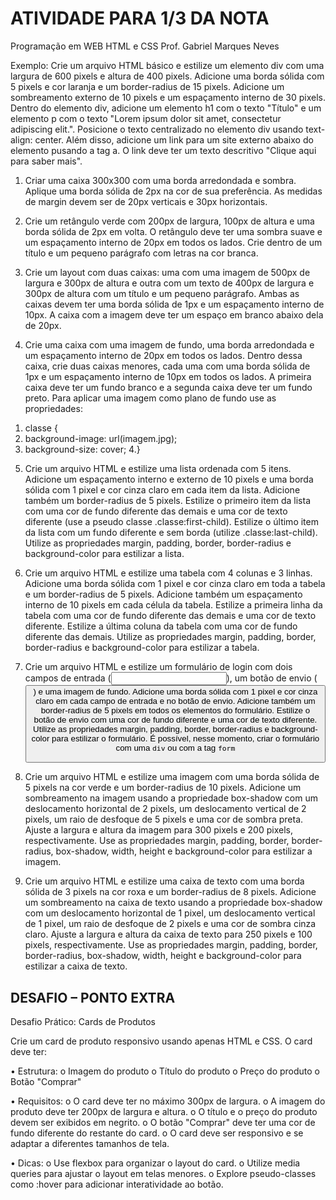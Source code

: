 # ATIVIDADE PARA 1/3 DA NOTA
Programação em WEB
HTML e CSS
Prof. Gabriel Marques Neves

Exemplo: Crie um arquivo HTML básico e estilize um elemento div com uma
largura de 600 pixels e altura de 400 pixels. Adicione uma borda sólida com
5 pixels e cor laranja e um border-radius de 15 pixels. Adicione um
sombreamento externo de 10 pixels e um espaçamento interno de 30 pixels.
Dentro do elemento div, adicione um elemento h1 com o texto "Título" e
um elemento p com o texto "Lorem ipsum dolor sit amet, consectetur
adipiscing elit.". Posicione o texto centralizado no elemento div usando
text-align: center. Além disso, adicione um link para um site externo abaixo
do elemento pusando a tag a. O link deve ter um texto descritivo "Clique
aqui para saber mais".

1) Criar uma caixa 300x300 com uma borda arredondada e sombra. Aplique
uma borda sólida de 2px na cor de sua preferência. As medidas de margin
devem ser de 20px verticais e 30px horizontais.

2) Crie um retângulo verde com 200px de largura, 100px de altura e uma borda
sólida de 2px em volta. O retângulo deve ter uma sombra suave e um
espaçamento interno de 20px em todos os lados. Crie dentro de um título e
um pequeno parágrafo com letras na cor branca.

3) Crie um layout com duas caixas: uma com uma imagem de 500px de largura
e 300px de altura e outra com um texto de 400px de largura e 300px de altura
com um título e um pequeno parágrafo. Ambas as caixas devem ter uma
borda sólida de 1px e um espaçamento interno de 10px. A caixa com a
imagem deve ter um espaço em branco abaixo dela de 20px.

4) Crie uma caixa com uma imagem de fundo, uma borda arredondada e um
espaçamento interno de 20px em todos os lados. Dentro dessa caixa, crie
duas caixas menores, cada uma com uma borda sólida de 1px e um
espaçamento interno de 10px em todos os lados. A primeira caixa deve ter
um fundo branco e a segunda caixa deve ter um fundo preto. Para aplicar
uma imagem como plano de fundo use as propriedades:

1. classe {
2. background-image: url(imagem.jpg);
3. background-size: cover;
4.}

5) Crie um arquivo HTML e estilize uma lista ordenada com 5 itens. Adicione um
espaçamento interno e externo de 10 pixels e uma borda sólida com 1 pixel e
cor cinza claro em cada item da lista. Adicione também um border-radius de 5
pixels. Estilize o primeiro item da lista com uma cor de fundo diferente das
demais e uma cor de texto diferente (use a pseudo classe
.classe:first-child). Estilize o último item da lista com um fundo
diferente e sem borda (utilize .classe:last-child). Utilize as propriedades margin, padding, border, border-radius e
background-color para estilizar a lista.

6) Crie um arquivo HTML e estilize uma tabela com 4 colunas e 3 linhas.
Adicione uma borda sólida com 1 pixel e cor cinza claro em toda a tabela e
um border-radius de 5 pixels. Adicione também um espaçamento interno de
10 pixels em cada célula da tabela. Estilize a primeira linha da tabela com
uma cor de fundo diferente das demais e uma cor de texto diferente. Estilize
a última coluna da tabela com uma cor de fundo diferente das demais. Utilize
as propriedades margin, padding, border, border-radius e
background-color para estilizar a tabela.

7) Crie um arquivo HTML e estilize um formulário de login com dois campos de
entrada (<input>), um botão de envio (<button>) e uma imagem de fundo.
Adicione uma borda sólida com 1 pixel e cor cinza claro em cada campo de
entrada e no botão de envio. Adicione também um border-radius de 5 pixels
em todos os elementos do formulário. Estilize o botão de envio com uma cor
de fundo diferente e uma cor de texto diferente. Utilize as propriedades
margin, padding, border, border-radius e background-color para estilizar o
formulário. É possível, nesse momento, criar o formulário com uma `div` ou
com a tag `form`

8) Crie um arquivo HTML e estilize uma imagem com uma borda sólida de 5
pixels na cor verde e um border-radius de 10 pixels. Adicione um
sombreamento na imagem usando a propriedade box-shadow com um
deslocamento horizontal de 2 pixels, um deslocamento vertical de 2 pixels,
um raio de desfoque de 5 pixels e uma cor de sombra preta. Ajuste a largura
e altura da imagem para 300 pixels e 200 pixels, respectivamente. Use as
propriedades margin, padding, border, border-radius,
box-shadow, width, height e background-color para estilizar a
imagem.

9) Crie um arquivo HTML e estilize uma caixa de texto com uma borda sólida de
3 pixels na cor roxa e um border-radius de 8 pixels. Adicione um
sombreamento na caixa de texto usando a propriedade box-shadow com um
deslocamento horizontal de 1 pixel, um deslocamento vertical de 1 pixel, um
raio de desfoque de 2 pixels e uma cor de sombra cinza claro. Ajuste a
largura e altura da caixa de texto para 250 pixels e 100 pixels,
respectivamente. Use as propriedades margin, padding, border,
border-radius, box-shadow, width, height e
background-color para estilizar a caixa de texto.

## DESAFIO – PONTO EXTRA

Desafio Prático: Cards de Produtos

Crie um card de produto responsivo usando apenas HTML e CSS. O card deve
ter:

• Estrutura:
o Imagem do produto
o Título do produto
o Preço do produto
o Botão "Comprar"

• Requisitos:
o O card deve ter no máximo 300px de largura.
o A imagem do produto deve ter 200px de largura e altura.
o O título e o preço do produto devem ser exibidos em negrito.
o O botão "Comprar" deve ter uma cor de fundo diferente do restante
do card.
o O card deve ser responsivo e se adaptar a diferentes tamanhos de
tela.

• Dicas:
o Use flexbox para organizar o layout do card.
o Utilize media queries para ajustar o layout em telas menores.
o Explore pseudo-classes como :hover para adicionar interatividade
ao botão.